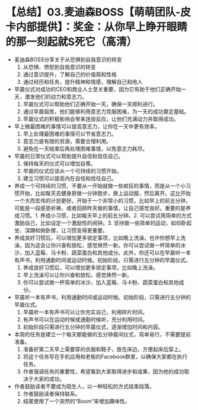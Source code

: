 # 【总结】03.麦迪森BOSS【萌萌团队-皮卡内部提供】：奖金：从你早上睁开眼睛的那一刻起就S死它（高清）

-   麦迪森BOSS分享关于从恐惧到自我意识的转变
    1.  从恐惧、愤怒到自我意识的转变
    2.  通过意识提升，了解自己的价值观和性格
    3.  通过经历和任务，提升精神和情感，理解自己和他人
-   早晨仪式对成功的CEO和商业人士至关重要，因为它有助于他们正确开始一天，激发他们的动力和意志力。
    1.  早晨仪式可以帮助他们正确开始一天，确保一天顺利进行。
    2.  通过早晨锻炼，他们能够利用意志力克服困难，为一天的成功奠定基础。
    3.  早晨仪式的积极影响会带来连锁反应，让他们充满动力并取得成功。
-   早上做最困难的事情可以提高意志力，让你在一天中更有效率。
    1.  早上处理最困难的事情可以节省意志力。
    2.  意志力是有限的资源，需要合理利用。
    3.  避免在一天结束后再处理困难事情，以免意志力耗尽。
-   早晨的日常仪式可以帮助提升自信和信任自己。
    1.  保持每天的仪式可以增加自尊。
    2.  早晨的仪式应该从一个可持续的习惯开始。
    3.  建立习惯可以提高内在自信和信任自己。
-   养成一个可持续的习惯，不要从一开始就做一些疯狂的事情，而是从一个小习惯开始，比如每天去健身房做一分钟跑步，换上运动服，然后离开。这比开始一个大而宏伟的计划更好。开始于一个非常小的习惯，比如早上的前五分钟，可能是一段感恩祈祷，或者回顾昨天做的事情，让自己感觉良好。重要的是养成习惯。1. 养成小习惯，比如每天早上的前五分钟。2. 可以尝试用简单的方式激励自己，比如设定一个激励性的闹钟。3. 坚持做一些简单的运动，如仰卧起坐、深蹲和俯卧撑，让习惯变得更重要。
-   养成良好习惯后，可以增加更多锁定事项，比如晚上洗澡。也许你想早上洗澡，因为这会让你兴奋和放松，感觉焕然一新。你可以尝试做一杯简单的冰沙，加入蓝莓、马卡粉、蔬菜蛋白和其他成分。此外，你还可以在早晨听一本有声书，利用通勤时间或运动时候。初始阶段，只需进行五分钟的早晨仪式。 
    1.  养成良好习惯后，可以增加更多锁定事项，比如晚上洗澡。
    2.  早上洗澡可以让你兴奋和放松，感觉焕然一新。
    3.  你可以尝试做一杯简单的冰沙，加入蓝莓、马卡粉、蔬菜蛋白和其他成分。
-   早晨听一本有声书，利用通勤时间或运动时候。初始阶段，只需进行五分钟的早晨仪式。
    1.  早晨听一本有声书可以让你充实自己，利用碎片时间。
    2.  有声书可以在运动时候或通勤时候听，充分利用时间。
    3.  初始阶段只需进行五分钟的早晨仪式，逐渐增加时间和内容。
-   本周的任务是建立一个每天都能做的五分钟晨间仪式，简单易行，不需要提前准备。
    1.  准备好第二天早上需要穿的衣服和鞋子，放在床边，方便起床后穿上。
    2.  将这个任务写在手机应用和老板的Facebook群里，以确保大家都在执行任务。
    3.  作者强调任务的重要性，希望看到大家取得进步和成果，因为他的成功取决于大家的成功。
-   作者鼓励读者不要成为陌生人，以一种轻松的方式结束段落。
    1.  作者鼓励读者保持联系。
    2.  结尾使用了一个突然的“Boom”来增加趣味性。